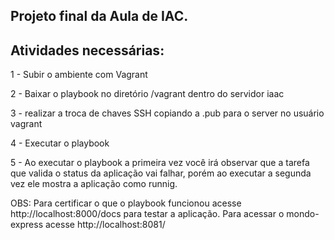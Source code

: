 ## Projeto final da Aula de IAC. 

## Atividades necessárias:
  1 - Subir o ambiente com Vagrant
  
  2 - Baixar o playbook no diretório /vagrant dentro do servidor iaac
  
  3 - realizar a troca de chaves SSH copiando a .pub para o server no usuário vagrant
  
  4 - Executar o playbook
  
  5 - Ao executar o playbook a primeira vez você irá observar que a tarefa que valida o status da aplicação vai falhar, porém ao executar a segunda vez ele mostra a aplicação como runnig. 
  

OBS: Para certificar o que o playbook funcionou acesse http://localhost:8000/docs para testar a aplicação. Para acessar o mondo-express acesse http://localhost:8081/
